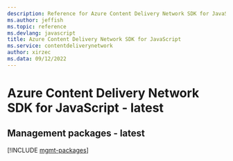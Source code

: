 ```yaml
---
description: Reference for Azure Content Delivery Network SDK for JavaScript
ms.author: jeffish
ms.topic: reference
ms.devlang: javascript
title: Azure Content Delivery Network SDK for JavaScript
ms.service: contentdeliverynetwork
author: xirzec
ms.data: 09/12/2022
---
```

# Azure Content Delivery Network SDK for JavaScript - latest

## Management packages - latest
[!INCLUDE [mgmt-packages](content-delivery-network-mgmt-index.md)]